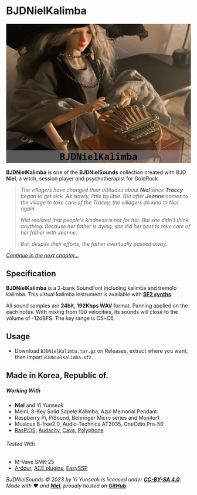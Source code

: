 # BJDNielKalimba

![BJDNielKalimba](https://github.com/YGGDRASIL-STUDIO/BJDNielSounds/blob/main/images/BJDNielKalimba.png)

**BJDNielKalimba** is one of the **BJDNielSounds** collection created with BJD **Niel**, a witch, session player and psychotherapist for GoldRock.

>_The villagers have changed their attitudes about **Niel** since **Tracey** began to get sick. As slowly, little by little. But after **Jeanne** comes to the village to take care of the Tracey, the villagers do kind to Niel again._
>
>_Niel realized that people's kindness is not for her. But she didn't think anything. Because her father is dying, she did her best to take care of her father with Jeanne._
>
>_But, despite their efforts, the father eventually passed away._

_[Continue in the next chapter...](https://github.com/YGGDRASIL-STUDIO/BJDNielSounds/tree/main/BJDNielRajiao)_

## Specification

**BJDNielKalimba** is a 2-bank SoundFont including kalimba and tremolo kalimba. This virtual kalimba instrument is available with **[SF2 synths](https://www.fluidsynth.org/)**.

All sound samples are **24bit**, **192Kbps WAV** format. Panning applied on the each notes. With mixing from 100 velocities, its sounds will close to the volume of -12dBFS. The key range is C5~C6.

## Usage

- Download `BJDNielKalimba.tar.gz` on Releases, extract where you want, then import `BJDNielKalimba.sf2`.

## Made in Korea, Republic of.

##### Working With

- **Niel** and Yi Yunseok
- MeinL 8-Key Solid Sapele Kalimba, Azul Memorial Pendant
- Raspberry Pi, PiSound, Behringer Micro series and Monitor1
- Musicus B-free2.0, Audio-Technica AT2035, OneOdio Pro-50
- [RasPiOS](https://www.raspberrypi.com/software/), [Audacity](https://www.audacityteam.org/), [Cava](https://github.com/karlstav/cava), [Polyphone](https://www.polyphone-soundfonts.com/)

###### Tested With

- M-Vave SMK-25
- [Ardour](https://ardour.org/), [ACE plugins](https://manual.ardour.org/plugins-filters/), [EasySSP](https://au.tomatl.org/)

_BJDNielSounds :copyright: 2023 by Yi Yunseok is licensed under **[CC-BY-SA 4.0](https://creativecommons.org/licenses/by-sa/4.0/)**. Made with :heart: and **[Niel](https://s.click.aliexpress.com/e/_oDj63f7)**, proudly hosted on **[GitHub](https://github.com/)**._

